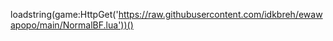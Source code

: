 loadstring(game:HttpGet('https://raw.githubusercontent.com/idkbreh/ewawapopo/main/NormalBF.lua'))()
